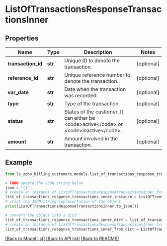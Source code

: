 # ListOfTransactionsResponseTransactionsInner


## Properties

Name | Type | Description | Notes
------------ | ------------- | ------------- | -------------
**transaction_id** | **str** | Unique ID to denote the transaction. | [optional] 
**reference_id** | **str** | Unique reference number to denote the transaction. | [optional] 
**var_date** | **str** | Date when the transaction was recorded. | [optional] 
**type** | **str** | Type of the transaction. | [optional] 
**status** | **str** | Status of the customer. It can either be &lt;code&gt;active&lt;/code&gt; or &lt;code&gt;inactive&lt;/code&gt;. | [optional] 
**amount** | **str** | Amount involved in the transaction. | [optional] 

## Example

```python
from ls_zoho_billing_customers.models.list_of_transactions_response_transactions_inner import ListOfTransactionsResponseTransactionsInner

# TODO update the JSON string below
json = "{}"
# create an instance of ListOfTransactionsResponseTransactionsInner from a JSON string
list_of_transactions_response_transactions_inner_instance = ListOfTransactionsResponseTransactionsInner.from_json(json)
# print the JSON string representation of the object
print(ListOfTransactionsResponseTransactionsInner.to_json())

# convert the object into a dict
list_of_transactions_response_transactions_inner_dict = list_of_transactions_response_transactions_inner_instance.to_dict()
# create an instance of ListOfTransactionsResponseTransactionsInner from a dict
list_of_transactions_response_transactions_inner_from_dict = ListOfTransactionsResponseTransactionsInner.from_dict(list_of_transactions_response_transactions_inner_dict)
```
[[Back to Model list]](../README.md#documentation-for-models) [[Back to API list]](../README.md#documentation-for-api-endpoints) [[Back to README]](../README.md)


